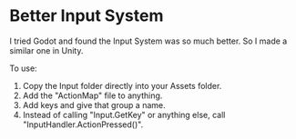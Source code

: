# Better Input System
I tried Godot and found the Input System was so much better. So I made a similar one in Unity.

To use:
1. Copy the Input folder directly into your Assets folder.
2. Add the "ActionMap" file to anything.
3. Add keys and give that group a name.
4. Instead of calling "Input.GetKey" or anything else, call "InputHandler.ActionPressed(<name of action>)".
